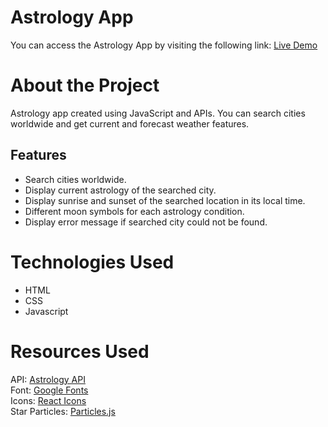 # Astrology App

You can access the Astrology App by visiting the following link: [Live Demo](https://Tiesha93.github.io/astronomy-api)

# About the Project

Astrology app created using JavaScript and APIs. You can search cities worldwide and get current and forecast weather features.

## Features

- Search cities worldwide.
- Display current astrology of the searched city.
- Display sunrise and sunset of the searched location in its local time.
- Different moon symbols for each astrology condition.
- Display error message if searched city could not be found.

# Technologies Used

- HTML
- CSS
- Javascript

# Resources Used

API: <a href="https://https://www.weatherapi.com/">Astrology API</a>
\
Font: <a href="https://fonts.google.com/">Google Fonts</a>
\
Icons: <a href="http://www.w3.org/TR/SVG">React Icons</a>
\
Star Particles: <a href="https://github.com/VincentGarreau/particles.js/">Particles.js</a>
